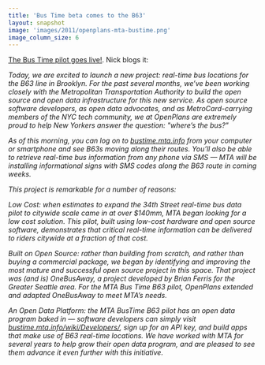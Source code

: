 ```yaml
---
title: 'Bus Time beta comes to the B63'
layout: snapshot
image: 'images/2011/openplans-mta-bustime.png'
image_column_size: 6
---
```


<a href="http://blog.openplans.org/2011/02/openplans-puts-mta-bus-locations-online/">The Bus Time pilot goes live!</a>. Nick blogs it:

*Today, we are excited to launch a new project: real-time bus locations for the B63 line in Brooklyn.  For the past several months, we’ve been working closely with the Metropolitan Transportation Authority to build the open source and open data infrastructure for this new service.  As open source software developers, as open data advocates, and as MetroCard-carrying members of the NYC tech community, we at OpenPlans are extremely proud to help New Yorkers answer the question: "where’s the bus?"*

*As of this morning, you can log on to <a href="http://bustime.mta.info">bustime.mta.info</a> from your computer or smartphone and see B63s moving along their routes. You’ll also be able to retrieve real-time bus information from any phone via SMS — MTA will be installing informational signs with SMS codes along the B63 route in coming weeks.*

*This project is remarkable for a number of reasons:*

*Low Cost: when estimates to expand the 34th Street real-time bus data pilot to citywide scale came in at over $140mm, MTA began looking for a low cost solution.  This pilot, built using low-cost hardware and open source software, demonstrates that critical real-time information can be delivered to riders citywide at a fraction of that cost.*

*Built on Open Source: rather than building from scratch, and rather than buying a commercial package, we began by identifying and improving the most mature and successful open source project in this space.  That project was (and is) OneBusAway, a project developed by Brian Ferris for the Greater Seattle area.  For the MTA Bus Time B63 pilot, OpenPlans extended and adapted OneBusAway to meet MTA’s needs.*

*An Open Data Platform: the MTA BusTime B63 pilot has an open data program baked in — software developers can simply visit <a href="http://bustime.mta.info/wiki/Developers/">bustime.mta.info/wiki/Developers/</a>, sign up for an API key, and build apps that make use of B63 real-time locations.  We have worked with MTA for several years to help grow their open data program, and are pleased to see them advance it even further with this initiative.*